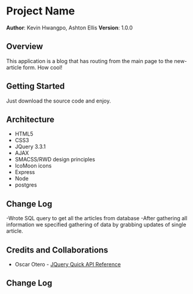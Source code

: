 # Project Name

**Author**: Kevin Hwangpo, Ashton Ellis
**Version**: 1.0.0 

## Overview
This application is a blog that has routing from the main page to the new-article form. How cool!

## Getting Started
Just download the source code and enjoy.

## Architecture
* HTML5
* CSS3
* JQuery 3.3.1
* AJAX
* SMACSS/RWD design principles
* IcoMoon icons
* Express
* Node
* postgres

## Change Log
-Wrote SQL query to get all the articles from database 
-After gathering all information we specified gathering of data by grabbing updates of single article. 

## Credits and Collaborations
* Oscar Otero - [JQuery Quick API Reference](https://oscarotero.com/jquery/)

## Change Log
